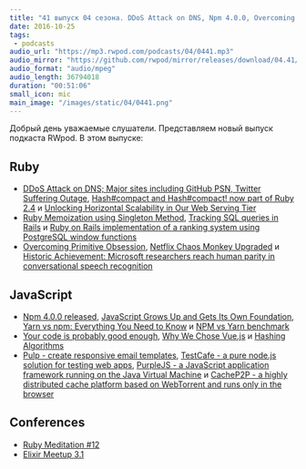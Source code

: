 ```yaml
---
title: "41 выпуск 04 сезона. DDoS Attack on DNS, Npm 4.0.0, Overcoming Primitive Obsession, JS Foundation, Pulp, TestCafe и прочее"
date: 2016-10-25
tags:
 - podcasts
audio_url: "https://mp3.rwpod.com/podcasts/04/0441.mp3"
audio_mirror: "https://github.com/rwpod/mirror/releases/download/04.41/0441.mp3"
audio_format: "audio/mpeg"
audio_length: 36794018
duration: "00:51:06"
small_icon: mic
main_image: "/images/static/04/0441.png"
---
```


Добрый день уважаемые слушатели. Представляем новый выпуск подкаста RWpod. В этом выпуске:

## Ruby

 - [DDoS Attack on DNS; Major sites including GitHub PSN, Twitter Suffering Outage](https://www.hackread.com/ddos-attack-dns-sites-suffer-outage/), [Hash#compact and Hash#compact! now part of Ruby 2.4](http://blog.bigbinary.com/2016/10/24/hash-compact-and-hash-compact-now-part-of-ruby-2-4.html) и [Unlocking Horizontal Scalability in Our Web Serving Tier](https://medium.com/airbnb-engineering/unlocking-horizontal-scalability-in-our-web-serving-tier-d907449cdbcf)
 - [Ruby Memoization using Singleton Method](http://www.techoalien.com/2016/10/ruby-memoization-using-singleton-method.html), [Tracking SQL queries in Rails](http://stevenyue.com/blogs/tracking-sql-queries-in-rails/) и [Ruby on Rails implementation of a ranking system using PostgreSQL window functions](http://naturaily.com/blog/post/ruby-on-rails-implementation-of-a-ranking-system-using-postgresql-window-functions)
 - [Overcoming Primitive Obsession](https://blog.dnsimple.com/2016/10/overcoming-primitive-obsession/), [Netflix Chaos Monkey Upgraded](http://techblog.netflix.com/2016/10/netflix-chaos-monkey-upgraded.html) и [Historic Achievement: Microsoft researchers reach human parity in conversational speech recognition](http://blogs.microsoft.com/next/2016/10/18/historic-achievement-microsoft-researchers-reach-human-parity-conversational-speech-recognition/)

## JavaScript

 - [Npm 4.0.0 released](https://github.com/npm/npm/releases/tag/v4.0.0), [JavaScript Grows Up and Gets Its Own Foundation](http://thenewstack.io/javascript-grows-gets-foundation/), [Yarn vs npm: Everything You Need to Know](https://www.sitepoint.com/yarn-vs-npm/) и [NPM vs Yarn benchmark](https://www.berriart.com/blog/2016/10/npm-yarn-benchmark/)
 - [Your code is probably good enough](https://medium.com/front-end-hacking/your-code-is-probably-good-enough-5d15b4df5ac6), [Why We Chose Vue.js](https://about.gitlab.com/2016/10/20/why-we-chose-vue/) и [Hashing Algorithms](https://blog.jscrambler.com/hashing-algorithms/)
 - [Pulp - create responsive email templates](http://pulp.glitchpack.com/), [TestCafe - a pure node.js solution for testing web apps](https://devexpress.github.io/testcafe/), [PurpleJS - a JavaScript application framework running on the Java Virtual Machine](http://purplejs.io/) и [CacheP2P - a highly distributed cache platform based on WebTorrent and runs only in the browser](http://www.cachep2p.com/)

## Conferences

 - [Ruby Meditation #12](https://www.facebook.com/events/343671329299576/)
 - [Elixir Meetup 3.1](https://www.facebook.com/events/556566704546455/)

<!--more-->
